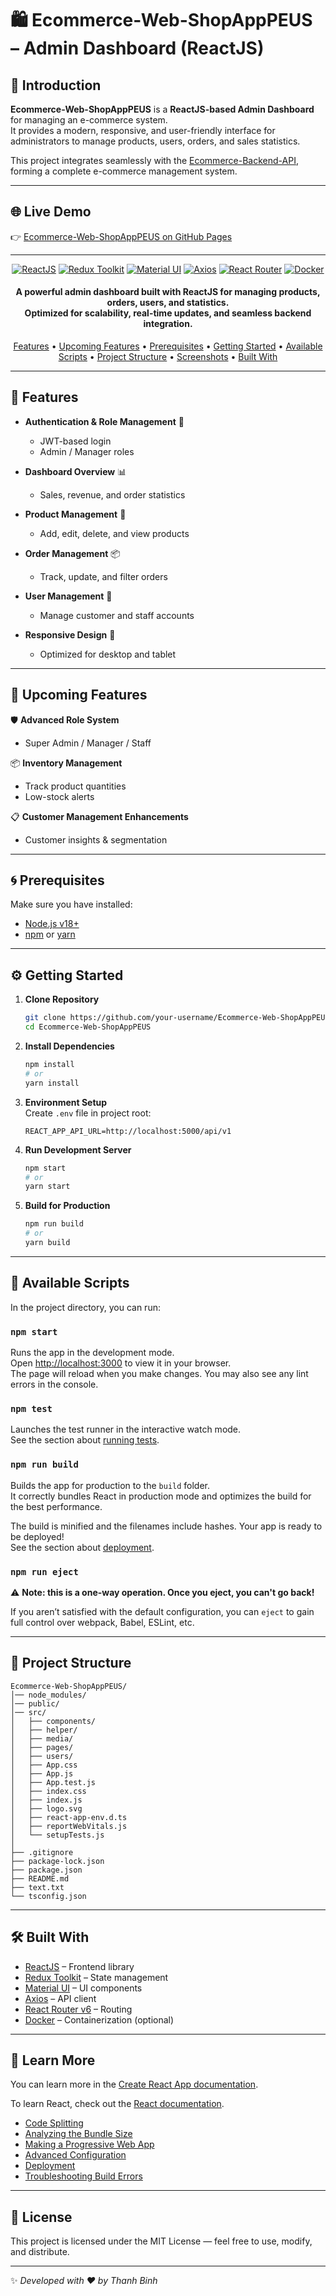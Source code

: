 # 🛍️ Ecommerce-Web-ShopAppPEUS – Admin Dashboard (ReactJS)

## 🚀 Introduction  
**Ecommerce-Web-ShopAppPEUS** is a **ReactJS-based Admin Dashboard** for managing an e-commerce system.  
It provides a modern, responsive, and user-friendly interface for administrators to manage products, users, orders, and sales statistics.  

This project integrates seamlessly with the [Ecommerce-Backend-API](https://github.com/your-username/Ecommerce-Backend-API), forming a complete e-commerce management system.

---

## 🌐 Live Demo  
👉 [Ecommerce-Web-ShopAppPEUS on GitHub Pages](https://thanhbinh0707.github.io/Ecommerce-Web-ShopAppPEUS/)

---

<p align="center">
  <a href="https://react.dev/"><img src="https://img.shields.io/badge/React-v18-blue.svg" alt="ReactJS"></a>
  <a href="https://redux.js.org/"><img src="https://img.shields.io/badge/Redux-Toolkit-purple.svg" alt="Redux Toolkit"></a>
  <a href="https://mui.com/"><img src="https://img.shields.io/badge/MUI-v5-lightblue.svg" alt="Material UI"></a>
  <a href="https://axios-http.com/"><img src="https://img.shields.io/badge/Axios-HTTP%20Client-orange.svg" alt="Axios"></a>
  <a href="https://reactrouter.com/"><img src="https://img.shields.io/badge/React%20Router-v6-green.svg" alt="React Router"></a>
  <a href="https://www.docker.com/"><img src="https://img.shields.io/badge/Docker-Container-blue.svg" alt="Docker"></a>
</p>

<h4 align="center">
  A powerful admin dashboard built with ReactJS for managing products, orders, users, and statistics.<br>
  Optimized for scalability, real-time updates, and seamless backend integration.
</h4>

<p align="center">
 <a href="#features">Features</a> •
 <a href="#upcoming-features">Upcoming Features</a> •
 <a href="#prerequisites">Prerequisites</a> •
 <a href="#getting-started">Getting Started</a> •
 <a href="#available-scripts">Available Scripts</a> •
 <a href="#project-structure">Project Structure</a> •
 <a href="#screenshots">Screenshots</a> •
 <a href="#built-with">Built With</a> 
</p>

---

## 🚀 Features

- **Authentication & Role Management** 🔐  
  - JWT-based login  
  - Admin / Manager roles  

- **Dashboard Overview** 📊  
  - Sales, revenue, and order statistics  

- **Product Management** 🛒  
  - Add, edit, delete, and view products  

- **Order Management** 📦  
  - Track, update, and filter orders  

- **User Management** 👥  
  - Manage customer and staff accounts  

- **Responsive Design** 📱  
  - Optimized for desktop and tablet  

---

## 🔮 Upcoming Features  

🛡️ **Advanced Role System**  
- Super Admin / Manager / Staff  

📦 **Inventory Management**  
- Track product quantities  
- Low-stock alerts  

📋 **Customer Management Enhancements**  
- Customer insights & segmentation  

---

## 🌀 Prerequisites

Make sure you have installed:

- [Node.js v18+](https://nodejs.org/)  
- [npm](https://www.npmjs.com/) or [yarn](https://yarnpkg.com/)  

---

## ⚙️ Getting Started

1. **Clone Repository**
   ```bash
   git clone https://github.com/your-username/Ecommerce-Web-ShopAppPEUS.git
   cd Ecommerce-Web-ShopAppPEUS
   ```

2. **Install Dependencies**
   ```bash
   npm install
   # or
   yarn install
   ```

3. **Environment Setup**  
   Create `.env` file in project root:
   ```env
   REACT_APP_API_URL=http://localhost:5000/api/v1
   ```

4. **Run Development Server**
   ```bash
   npm start
   # or
   yarn start
   ```

5. **Build for Production**
   ```bash
   npm run build
   # or
   yarn build
   ```

---

## 📜 Available Scripts

In the project directory, you can run:

### `npm start`  
Runs the app in the development mode.  
Open [http://localhost:3000](http://localhost:3000) to view it in your browser.  
The page will reload when you make changes. You may also see any lint errors in the console.  

### `npm test`  
Launches the test runner in the interactive watch mode.  
See the section about [running tests](https://facebook.github.io/create-react-app/docs/running-tests).  

### `npm run build`  
Builds the app for production to the `build` folder.  
It correctly bundles React in production mode and optimizes the build for the best performance.  

The build is minified and the filenames include hashes. Your app is ready to be deployed!  
See the section about [deployment](https://facebook.github.io/create-react-app/docs/deployment).  

### `npm run eject`  
⚠️ **Note: this is a one-way operation. Once you eject, you can't go back!**  

If you aren’t satisfied with the default configuration, you can `eject` to gain full control over webpack, Babel, ESLint, etc.  

---

## 📂 Project Structure

```
Ecommerce-Web-ShopAppPEUS/
│── node_modules/
│── public/
│── src/
│   ├── components/
│   ├── helper/
│   ├── media/
│   ├── pages/
│   ├── users/
│   ├── App.css
│   ├── App.js
│   ├── App.test.js
│   ├── index.css
│   ├── index.js
│   ├── logo.svg
│   ├── react-app-env.d.ts
│   ├── reportWebVitals.js
│   └── setupTests.js
│
├── .gitignore
├── package-lock.json
├── package.json
├── README.md
├── text.txt
└── tsconfig.json
```

---

## 🛠 Built With

- [ReactJS](https://react.dev/) – Frontend library  
- [Redux Toolkit](https://redux-toolkit.js.org/) – State management  
- [Material UI](https://mui.com/) – UI components  
- [Axios](https://axios-http.com/) – API client  
- [React Router v6](https://reactrouter.com/) – Routing  
- [Docker](https://www.docker.com/) – Containerization (optional)  

---

## 📖 Learn More

You can learn more in the [Create React App documentation](https://facebook.github.io/create-react-app/docs/getting-started).  

To learn React, check out the [React documentation](https://reactjs.org/).  

- [Code Splitting](https://facebook.github.io/create-react-app/docs/code-splitting)  
- [Analyzing the Bundle Size](https://facebook.github.io/create-react-app/docs/analyzing-the-bundle-size)  
- [Making a Progressive Web App](https://facebook.github.io/create-react-app/docs/making-a-progressive-web-app)  
- [Advanced Configuration](https://facebook.github.io/create-react-app/docs/advanced-configuration)  
- [Deployment](https://facebook.github.io/create-react-app/docs/deployment)  
- [Troubleshooting Build Errors](https://facebook.github.io/create-react-app/docs/troubleshooting#npm-run-build-fails-to-minify)  

---

## 📄 License

This project is licensed under the MIT License — feel free to use, modify, and distribute.  

---

✨ *Developed with ❤️ by Thanh Binh*
